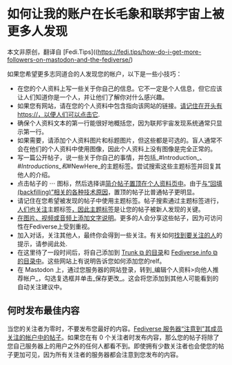 # 如何让我的账户在长毛象和联邦宇宙上被更多人发现

本文非原创，翻译自 [Fedi.Tips]((https://fedi.tips/how-do-i-get-more-followers-on-mastodon-and-the-fediverse/)

如果您希望更多志同道合的人发现您的帐户，以下是一些小技巧：

- 在您的个人资料上写一些关于你自己的信息。它不一定是个人信息，但它应该让人们知道你是一个人，并让他们了解你对什么感兴趣。
- 如果您有网站，请在您的个人资料中包含指向该网站的链接。[请记住在开头有 https://，以便人们可以点击它](https://fedi.tips/ive-written-a-link-but-it-isnt-clickable-how-do-i-make-it-clickable-what-kind-of-links-can-i-use-on-mastodon/).
- 确保个人资料文本的第一行能很好地概括您，因为联邦宇宙发现系统通常只显示第一行。
- 如果需要，请添加个人资料图片和标题图片，但这些都是可选的。盲人通常不会在他们的个人资料中使用图像，因此个人资料上没有图像是完全正常的。
- 写一篇公开帖子，说一些关于你自己的事情，并包括_#Introduction_、_#Introductions_和_#NewHere_的主题标签。尝试搜索这些主题标签并回复其他人的介绍。
- 点击帖子的 ⋯ 图标，然后选择讲[简介帖子置顶在个人资料页中](https://fedi.tips/how-do-i-pin-my-posts-on-my-mastodon-profile/)。由于[与“回填(backfilling)”相关的各种技术原因](https://fedi.tips/why-does-someones-account-page-look-completely-blank-is-it-really-blank/)，置顶的帖子比普通帖子更明显。
- 请记住在您希望被发现的帖子中使用主题标签。帖子搜索通过主题标签进行，[人们也关注](https://fedi.tips/how-do-i-follow-hashtags-on-mastodon-and-the-fediverse/)主题标签[，因此主题标签](https://fedi.tips/how-do-i-search-for-stuff-on-mastodon/)是让您的帖子被新人发现的关键。
- [在图片、视频或音频上添加文字说明](https://fedi.tips/how-do-i-make-posts-more-accessible-to-blind-people-on-mastodon-and-the-fediverse/)。更多的人会分享这些帖子，因为可访问性在Fediverse上受到重视。
- 加入对话，关注其他人，最终你会得到一些关注。有关如何[找到要关注的人](https://fedi.tips/how-do-i-find-accounts-to-follow-on-mastodon-and-the-fediverse-how-do-i-find-my-friends/)的提示，请参阅此处.
- 在这里待了一段时间后，将自己添加到 [Trunk ⧉ 的目录](https://communitywiki.org/trunk)和 [Fediverse.info ⧉ 的目录中](https://fediverse.info/explore/people)。这些网站上有说明告诉您如何添加您的relf。
- 在 Mastodon 上，通过您服务器的网站登录，转到_编辑个人资料>向他人推荐帐户_，勾选复选框并单击_保存更改_。这会将您添加到其他人可能看到的自动关注建议中。

## 何时发布最佳内容

当您的关注者为零时，不要发布您最好的内容。[Fediverse 服务器“注意到”其成员关注的帐户中的帖子](https://fedi.tips/which-posts-and-accounts-can-i-see-from-my-server/)。如果您在有 0 个关注者时发布内容，那么您的帖子将除了您自己服务器上的用户之外的任何人都看不到。即使拥有少数关注者也会使您的帖子更加可见，因为所有关注者的服务器都会注意到您发布的内容。